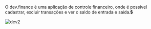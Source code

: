 O dev.finance é uma aplicação de controle financeiro, onde é possível cadastrar, excluir transações e ver o saldo de entrada e saída.💲


![dev2](https://user-images.githubusercontent.com/92797194/157931662-5fd1b75b-c3b2-4e9e-b9a6-03be04259cd1.png)

